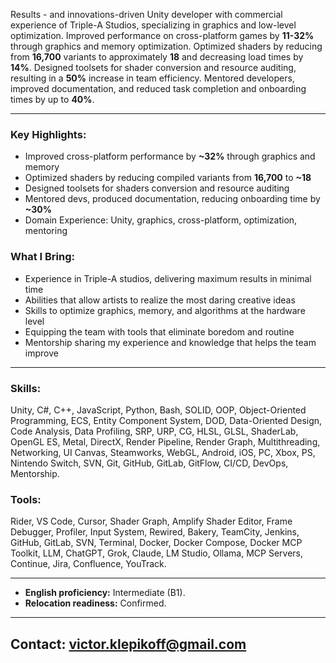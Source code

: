 Results - and innovations-driven Unity developer with commercial experience of Triple-A Studios, specializing in graphics and low-level optimization. Improved performance on cross-platform games by **11-32%** through graphics and memory optimization. Optimized shaders by reducing from **16,700** variants to approximately **18** and decreasing load times by **14%**. Designed toolsets for shader conversion and resource auditing, resulting in a **50%** increase in team efficiency. Mentored developers, improved documentation, and reduced task completion and onboarding times by up to **40%**.

---
### Key Highlights:
- Improved cross-platform performance by **~32%** through graphics and memory
- Optimized shaders by reducing compiled variants from **16,700** to **~18**
- Designed toolsets for shaders conversion and resource auditing
- Mentored devs, produced documentation, reducing onboarding time by **~30%**
- Domain Experience: Unity, graphics, cross-platform, optimization, mentoring

### What I Bring:
- Experience in Triple-A studios, delivering maximum results in minimal time
- Abilities that allow artists to realize the most daring creative ideas
- Skills to optimize graphics, memory, and algorithms at the hardware level
- Equipping the team with tools that eliminate boredom and routine
- Mentorship sharing my experience and knowledge that helps the team improve

---
### Skills:
Unity, C#, C++, JavaScript, Python, Bash, SOLID, OOP, Object-Oriented Programming, ECS, Entity Component System, DOD, Data-Oriented Design, Code Analysis, Data Profiling, SRP, URP, CG, HLSL, GLSL, ShaderLab, OpenGL ES, Metal, DirectX, Render Pipeline, Render Graph,  Multithreading, Networking, UI Canvas, Steamworks, WebGL, Android, iOS, PC, Xbox, PS, Nintendo Switch, SVN, Git, GitHub, GitLab, GitFlow, CI/CD, DevOps, Mentorship.

### Tools:
Rider, VS Code, Cursor, Shader Graph, Amplify Shader Editor, Frame Debugger, Profiler, Input System, Rewired, Bakery, TeamCity, Jenkins, GitHub, GitLab, SVN, Terminal, Docker, Docker Compose, Docker MCP Toolkit, LLM, ChatGPT, Grok, Claude, LM Studio, Ollama, MCP Servers, Continue, Jira, Confluence, YouTrack.

---
- **English proficiency:** Intermediate (B1).
- **Relocation readiness:** Confirmed.

---
Contact: victor.klepikoff@gmail.com
---
